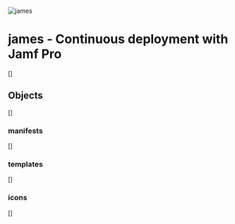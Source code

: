 ![james](https://cdn-aky.s3.eu-west-1.amazonaws.com/misc/james.png)

# james - Continuous deployment with Jamf Pro
[]

## Objects
[]

### manifests
[]

### templates
[]

### icons
[]
